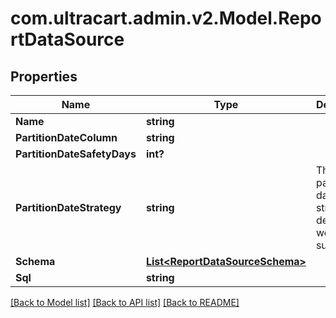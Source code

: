# com.ultracart.admin.v2.Model.ReportDataSource
## Properties

Name | Type | Description | Notes
------------ | ------------- | ------------- | -------------
**Name** | **string** |  | [optional] 
**PartitionDateColumn** | **string** |  | [optional] 
**PartitionDateSafetyDays** | **int?** |  | [optional] 
**PartitionDateStrategy** | **string** | The partition date strategy, defaults to weekly sunday | [optional] 
**Schema** | [**List&lt;ReportDataSourceSchema&gt;**](ReportDataSourceSchema.md) |  | [optional] 
**Sql** | **string** |  | [optional] 


[[Back to Model list]](../README.md#documentation-for-models) [[Back to API list]](../README.md#documentation-for-api-endpoints) [[Back to README]](../README.md)

